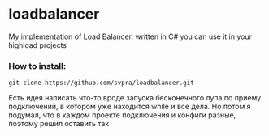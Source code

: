 # loadbalancer
My implementation of Load Balancer, written in C#
you can use it in your highload projects

### How to install:

```
git clone https://github.com/svpra/loadbalancer.git
```


Eсть идея написать что-то вроде запуска бесконечного лупа по приему подключений, в котором уже находится while и все дела.
Но потом я подумал, что в каждом проекте подключения и конфиги разные, поэтому решил оставить так
